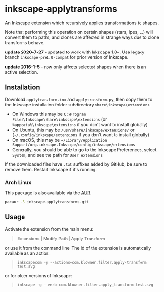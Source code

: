# inkscape-applytransforms
An Inkscape extension which recursively applies transformations to shapes.

Note that performing this operation on certain shapes (stars, lpes, ...) will convert them to paths,
and clones are affected in strange ways due to clone transforms behave.

**update 2020-7-27** - updated to work with Inkscape 1.0+. Use legacy branch `inkscape-pre1.0-compat` for prior version of Inkscape.

**update 2016-1-5** - now only affects selected shapes when there is an active selection.

## Installation

Download `applytransform.inx` and `applytransform.py`, then copy them to the Inkscape installation folder subdirectory `share\inkscape\extensions`.
  * On Windows this may be `C:\Program Files\Inkscape\share\inkscape\extensions` (or `%appdata%\inkscape\extensions` if you don't want to install globally)
  * On Ubuntu, this may be `/usr/share/inkscape/extensions/` or (`~/.config/inkscape/extensions` if you don't want to install globally)
  * On macOS, this may be `~/Library/Application Support/org.inkscape.Inkscape/config/inkscape/extensions`
  * Generally, you should be able to go to the Inkscape Preferences, select `System`, and see the path for `User extensions`
  
If the downloaded files have `.txt` suffixes added by GitHub, be sure to remove them. Restart Inkscape if it's running.

### Arch Linux
This package is also available via the [AUR](https://aur.archlinux.org/packages/inkscape-applytransforms-git/).
```bash
pacaur -S inkscape-applytransforms-git
```

## Usage

Activate the extension from the main menu:

> Extensions | Modify Path | Apply Transform

or use it from the command line. The id of the extension is automatically available as an action:

> `inkscapecom -g --actions=com.klowner.filter.apply-transform test.svg`

or for older versions of Inkscape:

> `inkscape -g --verb com.klowner.filter.apply_transform test.svg`
